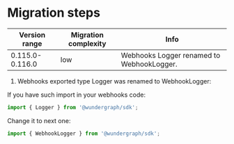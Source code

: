 # Migration steps

| Version range   | Migration complexity | Info                                      |
| --------------- | -------------------- | ----------------------------------------- |
| 0.115.0-0.116.0 | low                  | Webhooks Logger renamed to WebhookLogger. |

1. Webhooks exported type Logger was renamed to WebhookLogger:

If you have such import in your webhooks code:

```ts
import { Logger } from '@wundergraph/sdk';
```

Change it to next one:

```ts
import { WebhookLogger } from '@wundergraph/sdk';
```

